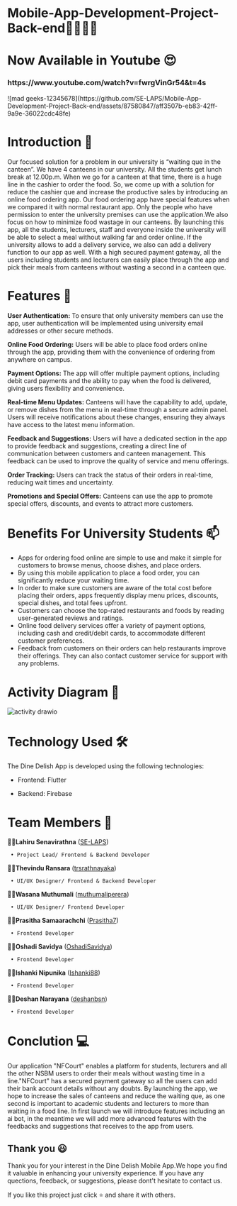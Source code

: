 # Mobile-App-Development-Project-Back-end🔰📲👩‍🎓

# Now Available in Youtube 😍
<h3>https://www.youtube.com/watch?v=fwrgVinGr54&t=4s</h3>
![mad geeks-12345678](https://github.com/SE-LAPS/Mobile-App-Development-Project-Back-end/assets/87580847/aff3507b-eb83-42ff-9a9e-36022cdc48fe)

# Introduction 🌱
Our focused solution for a problem in our university is “waiting que in the canteen”.
We have 4 canteens in our university. All the students get lunch break at 12.00p.m. When we go for a canteen at that time, there is a huge line in the cashier to order the food. So, we come up with a solution for reduce the cashier que and increase the productive sales by introducing an online food ordering app. Our food ordering app have special features when we compared it with normal restaurant app. Only the people who have permission to enter the university premises can use the application.We also focus on how to minimize food wastage in our canteens. By launching this app, all the students, lecturers, staff and everyone inside the university will be able to select a meal without walking far and order online. If the university allows to add a delivery service, we also can add a delivery function to our app as well.
With a high secured payment gateway, all the users including students and lecturers can easily place through the app and pick their meals from canteens without wasting a second in a canteen que. 

# Features 🌱

**User Authentication:** To ensure that only university members can use the app, user authentication will be implemented using university email addresses or other 
  secure methods.

**Online Food Ordering:** Users will be able to place food orders online through the app, providing them with the convenience of ordering from anywhere on campus.

**Payment Options:** The app will offer multiple payment options, including debit card payments and the ability to pay when the food is delivered, giving users 
  flexibility and convenience.

**Real-time Menu Updates:** Canteens will have the capability to add, update, or remove dishes from the menu in real-time through a secure admin panel. Users will 
  receive notifications about these changes, ensuring they always have access to the latest menu information.

**Feedback and Suggestions:** Users will have a dedicated section in the app to provide feedback and suggestions, creating a direct line of communication between 
  customers and canteen management. This feedback can be used to improve the quality of service and menu offerings.

**Order Tracking:** Users can track the status of their orders in real-time, reducing wait times and uncertainty.

**Promotions and Special Offers:** Canteens can use the app to promote special offers, discounts, and events to attract more customers.

# Benefits For University Students 📫
* Apps for ordering food online are simple to use and make it simple for customers to browse menus, choose dishes, and place orders.
* By using this mobile application to place a food order, you can significantly reduce your waiting time.
* In order to make sure customers are aware of the total cost before placing their orders, apps frequently display menu prices, discounts, special dishes, and 
  total fees upfront.
* Customers can choose the top-rated restaurants and foods by reading user-generated reviews and ratings.
* Online food delivery services offer a variety of payment options, including cash and credit/debit cards, to accommodate different customer preferences.
* Feedback from customers on their orders can help restaurants improve their offerings. They can also contact customer service for support with any problems.

# Activity Diagram 🔭
![activity drawio](https://github.com/SE-LAPS/Mobile-App-Development-Project-Back-end/assets/97075043/69938249-a792-4564-b4e9-82b4fbd08573)


# Technology Used 🛠️
The Dine Delish App is developed using the following technologies:

   * Frontend: Flutter
  
   * Backend: Firebase
  
# Team Members 👯
👨‍🎓**Lahiru Senavirathna** ([SE-LAPS](https://github.com/SE-LAPS))
 
     • Project Lead/ Frontend & Backend Developer
👨‍🎓**Thevindu Ransara** ([trsrathnayaka](https://github.com/trsrathnayaka))
  
     • UI/UX Designer/ Frontend & Backend Developer
👨‍🎓**Wasana Muthumali** ([muthumaliperera](https://github.com/muthumaliperera))
  
     • UI/UX Designer/ Frontend Developer
👨‍🎓**Prasitha Samaarachchi** ([Prasitha7](https://github.com/Prasitha7))
  
     • Frontend Developer
👨‍🎓**Oshadi Savidya** ([OshadiSavidya](https://github.com/OshadiSavidya))
  
     • Frontend Developer
👨‍🎓**Ishanki Nipunika** ([Ishanki88](https://github.com/Ishanki88))
  
     • Frontend Developer
👨‍🎓**Deshan Narayana** ([deshanbsn](https://github.com/deshanbsn))
  
     • Frontend Developer

# Conclution 💻
Our application "NFCourt" enables a platform for students, lecturers and all the other NSBM users to order their meals without wasting time in a line."NFCourt" has a secured payment gateway so all the users can add their bank account details without any doubts. By launching the app, we hope to increase the sales of canteens and reduce the waiting que, as one second is important to academic students and lecturers to more than waiting in a food line. In first launch we will introduce features including an ai bot, in the meantime we will add more advanced features with the feedbacks and suggestions that receives to the app from users.

## Thank you 😃
Thank you for your interest in the Dine Delish Mobile App.We hope you find it valuable in enhancing your university experience. If you have any quections, feedback, or suggestions, please dont't hesitate to contact us.

If you like this project just click ⭐ and share it with others.

